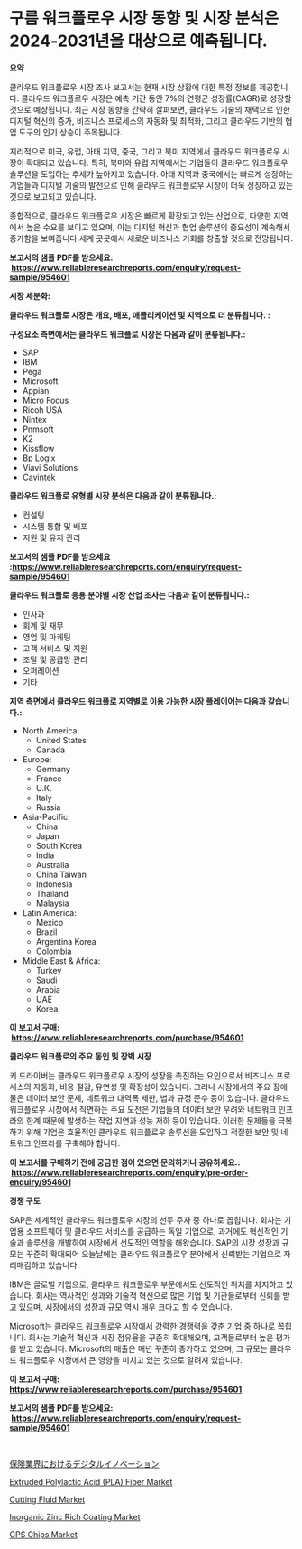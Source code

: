 <p><h1>구름 워크플로우 시장 동향 및 시장 분석은 2024-2031년을 대상으로 예측됩니다.</h1></p><p><strong>요약</strong></p>
<p><p>클라우드 워크플로우 시장 조사 보고서는 현재 시장 상황에 대한 특정 정보를 제공합니다. 클라우드 워크플로우 시장은 예측 기간 동안 7%의 연평균 성장률(CAGR)로 성장할 것으로 예상됩니다. 최근 시장 동향을 간략히 살펴보면, 클라우드 기술의 채택으로 인한 디지털 혁신의 증가, 비즈니스 프로세스의 자동화 및 최적화, 그리고 클라우드 기반의 협업 도구의 인기 상승이 주목됩니다.</p><p>지리적으로 미국, 유럽, 아태 지역, 중국, 그리고 북미 지역에서 클라우드 워크플로우 시장이 확대되고 있습니다. 특히, 북미와 유럽 지역에서는 기업들이 클라우드 워크플로우 솔루션을 도입하는 추세가 높아지고 있습니다. 아태 지역과 중국에서는 빠르게 성장하는 기업들과 디지털 기술의 발전으로 인해 클라우드 워크플로우 시장이 더욱 성장하고 있는 것으로 보고되고 있습니다.</p><p>종합적으로, 클라우드 워크플로우 시장은 빠르게 확장되고 있는 산업으로, 다양한 지역에서 높은 수요를 보이고 있으며, 이는 디지털 혁신과 협업 솔루션의 중요성이 계속해서 증가함을 보여줍니다.세계 곳곳에서 새로운 비즈니스 기회를 창출할 것으로 전망됩니다.</p></p>
<p><strong>보고서의 샘플 PDF를 받으세요: &nbsp;<a href="https://www.reliableresearchreports.com/enquiry/request-sample/954601">https://www.reliableresearchreports.com/enquiry/request-sample/954601</a></strong></p>
<p><strong>시장 세분화:</strong></p>
<p><strong> 클라우드 워크플로 시장은 개요, 배포, 애플리케이션 및 지역으로 더 분류됩니다. :</strong></p>
<p><strong>구성요소 측면에서는 클라우드 워크플로 시장은 다음과 같이 분류됩니다.:</strong></p>
<p><ul><li>SAP</li><li>IBM</li><li>Pega</li><li>Microsoft</li><li>Appian</li><li>Micro Focus</li><li>Ricoh USA</li><li>Nintex</li><li>Pnmsoft</li><li>K2</li><li>Kissflow</li><li>Bp Logix</li><li>Viavi Solutions</li><li>Cavintek</li></ul></p>
<p><strong> 클라우드 워크플로 유형별 시장 분석은 다음과 같이 분류됩니다.:</strong></p>
<p><ul><li>컨설팅</li><li>시스템 통합 및 배포</li><li>지원 및 유지 관리</li></ul></p>
<p><strong>보고서의 샘플 PDF를 받으세요 :<a href="https://www.reliableresearchreports.com/enquiry/request-sample/954601">https://www.reliableresearchreports.com/enquiry/request-sample/954601</a></strong></p>
<p><strong> 클라우드 워크플로 응용 분야별 시장 산업 조사는 다음과 같이 분류됩니다.:</strong></p>
<p><ul><li>인사과</li><li>회계 및 재무</li><li>영업 및 마케팅</li><li>고객 서비스 및 지원</li><li>조달 및 공급망 관리</li><li>오퍼레이션</li><li>기타</li></ul></p>
<p><strong>지역 측면에서 클라우드 워크플로 지역별로 이용 가능한 시장 플레이어는 다음과 같습니다.:</strong></p>
<p><ul>
    <li>
        North America:
        <ul>
            <li>United States</li>
            <li>Canada</li>
        </ul>
    </li>
    <li>
        Europe:
        <ul>
            <li>Germany</li>
            <li>France</li>
            <li>U.K.</li>
            <li>Italy</li>
            <li>Russia</li>
        </ul>
    </li>
    <li>
        Asia-Pacific:
        <ul>
            <li>China</li>
            <li>Japan</li>
            <li>South Korea</li>
            <li>India</li>
            <li>Australia</li>
            <li>China Taiwan</li>
            <li>Indonesia</li>
            <li>Thailand</li>
            <li>Malaysia</li>
        </ul>
    </li>
    <li>
        Latin America:
        <ul>
            <li>Mexico</li>
            <li>Brazil</li>
            <li>Argentina Korea</li>
            <li>Colombia</li>
        </ul>
    </li>
    <li>
        Middle East & Africa:
        <ul>
            <li>Turkey</li>
            <li>Saudi</li>
            <li>Arabia</li>
            <li>UAE</li>
            <li>Korea</li>
        </ul>
    </li>
    </ul></p>
<p><strong>이 보고서 구매: &nbsp;<a href="https://www.reliableresearchreports.com/purchase/954601">https://www.reliableresearchreports.com/purchase/954601</a></strong></p>
<p><strong>클라우드 워크플로의 주요 동인 및 장벽 시장</strong></p>
<p><p>키 드라이버는 클라우드 워크플로우 시장의 성장을 촉진하는 요인으로서 비즈니스 프로세스의 자동화, 비용 절감, 유연성 및 확장성이 있습니다. 그러나 시장에서의 주요 장애물은 데이터 보안 문제, 네트워크 대역폭 제한, 법과 규정 준수 등이 있습니다. 클라우드 워크플로우 시장에서 직면하는 주요 도전은 기업들의 데이터 보안 우려와 네트워크 인프라의 한계 때문에 발생하는 작업 지연과 성능 저하 등이 있습니다. 이러한 문제들을 극복하기 위해 기업은 효율적인 클라우드 워크플로우 솔루션을 도입하고 적절한 보안 및 네트워크 인프라를 구축해야 합니다.</p></p>
<p><strong>이 보고서를 구매하기 전에 궁금한 점이 있으면 문의하거나 공유하세요.: &nbsp;<a href="https://www.reliableresearchreports.com/enquiry/pre-order-enquiry/954601">https://www.reliableresearchreports.com/enquiry/pre-order-enquiry/954601</a></strong></p>
<p><strong>경쟁 구도</strong></p>
<p><p>SAP은 세계적인 클라우드 워크플로우 시장의 선두 주자 중 하나로 꼽힙니다. 회사는 기업용 소프트웨어 및 클라우드 서비스를 공급하는 독일 기업으로, 과거에도 혁신적인 기술과 솔루션을 개발하여 시장에서 선도적인 역할을 해왔습니다. SAP의 시장 성장과 규모는 꾸준히 확대되어 오늘날에는 클라우드 워크플로우 분야에서 신뢰받는 기업으로 자리매김하고 있습니다. </p><p>IBM은 글로벌 기업으로, 클라우드 워크플로우 부문에서도 선도적인 위치를 차지하고 있습니다. 회사는 역사적인 성과와 기술적 혁신으로 많은 기업 및 기관들로부터 신뢰를 받고 있으며, 시장에서의 성장과 규모 역시 매우 크다고 할 수 있습니다.</p><p>Microsoft는 클라우드 워크플로우 시장에서 강력한 경쟁력을 갖춘 기업 중 하나로 꼽힙니다. 회사는 기술적 혁신과 시장 점유율을 꾸준히 확대해오며, 고객들로부터 높은 평가를 받고 있습니다. Microsoft의 매출은 매년 꾸준히 증가하고 있으며, 그 규모는 클라우드 워크플로우 시장에서 큰 영향을 미치고 있는 것으로 알려져 있습니다.</p></p>
<p><strong>이 보고서 구매: &nbsp; <a href="https://www.reliableresearchreports.com/purchase/954601">https://www.reliableresearchreports.com/purchase/954601</a></strong></p>
<p><strong>보고서의 샘플 PDF를 받으세요: &nbsp;<a href="https://www.reliableresearchreports.com/enquiry/request-sample/954601">https://www.reliableresearchreports.com/enquiry/request-sample/954601</a></strong><strong></strong></p>
<p>&nbsp;</p>
<p><p><a href="https://github.com/oqoeusbvpadwjs08/Market-Research-Report-List-1/blob/main/5566541185281.md">保険業界におけるデジタルイノベーション</a></p><p><a href="https://github.com/RichRobinson5/Market-Research-Report-List-4/blob/main/extruded-polylactic-acid-pla-fiber-market.md">Extruded Polylactic Acid (PLA) Fiber Market</a></p><p><a href="https://view.publitas.com/reportprime-1/cutting-fluid-market-size-furnishes-valuable-information-encompassing-market-share-market-trends-and-projections-spanning-from-2024-to-2031/">Cutting Fluid Market</a></p><p><a href="https://issuu.com/reportprime-2/docs/inorganic-zinc-rich-coating-market-size-2030.pptx">Inorganic Zinc Rich Coating Market</a></p><p><a href="https://view.publitas.com/reportprime-1/gps-chips-market-size-growth-outlook-from-2024-to-2031-projecting-at-markets-trends-analysis-by-application-regional-outlook-and-revenue/">GPS Chips Market</a></p></p>